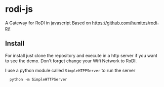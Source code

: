 # rodi-js
A Gateway for RoDI in javascript
Based on https://github.com/humitos/rodi-py

## Install
For install just clone the repository and execute in a http server if you want to see the demo.
Don't forget change your Wifi Network to RoDI.

I use a python module called `SimpleHTPPServer` to run the server

```
  python -m SimpleHTTPServer
```
